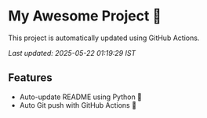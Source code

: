 # My Awesome Project 🚀

This project is automatically updated using GitHub Actions.

_Last updated: 2025-05-22 01:19:29 IST_

## Features
- Auto-update README using Python 🐍
- Auto Git push with GitHub Actions 🤖
